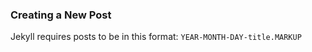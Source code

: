 ### Creating a New Post
Jekyll requires posts to be in this format:
  `YEAR-MONTH-DAY-title.MARKUP`
